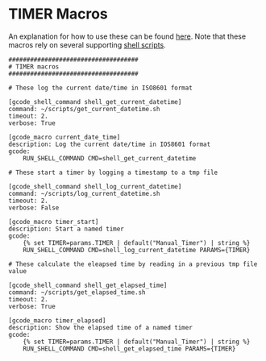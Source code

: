 # TIMER Macros

An explanation for how to use these can be found [here](https://github.com/500Foods/WelcomeToTroodon/blob/main/docs/level_s/time_timer.md). Note that these macros rely on several supporting [shell scripts](https://github.com/500Foods/WelcomeToTroodon#time-and-timer-shell-scripts).

```
####################################
# TIMER macros
####################################

# These log the current date/time in ISO8601 format

[gcode_shell_command shell_get_current_datetime]
command: ~/scripts/get_current_datetime.sh
timeout: 2.
verbose: True

[gcode_macro current_date_time]
description: Log the current date/time in IOS8601 format
gcode:
    RUN_SHELL_COMMAND CMD=shell_get_current_datetime

# These start a timer by logging a timestamp to a tmp file
    
[gcode_shell_command shell_log_current_datetime]
command: ~/scripts/log_current_datetime.sh
timeout: 2.
verbose: False

[gcode_macro timer_start]
description: Start a named timer
gcode:
    {% set TIMER=params.TIMER | default("Manual_Timer") | string %}
    RUN_SHELL_COMMAND CMD=shell_log_current_datetime PARAMS={TIMER}

# These calculate the eleapsed time by reading in a previous tmp file value

[gcode_shell_command shell_get_elapsed_time]
command: ~/scripts/get_elapsed_time.sh
timeout: 2.
verbose: True

[gcode_macro timer_elapsed]
description: Show the elapsed time of a named timer
gcode:
    {% set TIMER=params.TIMER | default("Manual_Timer") | string %}
    RUN_SHELL_COMMAND CMD=shell_get_elapsed_time PARAMS={TIMER}
```


